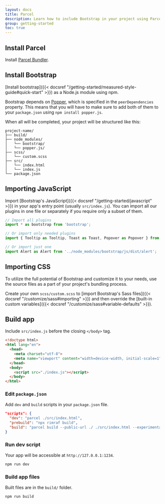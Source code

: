 ```yaml
---
layout: docs
title: Parcel
description: Learn how to include Bootstrap in your project using Parcel.
group: getting-started
toc: true
---
```


## Install Parcel

Install [Parcel Bundler](https://en.parceljs.org/getting_started.html).

## Install Bootstrap

[Install bootstrap]({{< docsref "/getting-started/measured-style-guide#quick-start" >}}) as a Node.js module using npm.

Bootstrap depends on [Popper](https://popper.js.org/), which is specified in the `peerDependencies` property. This means that you will have to make sure to add both of them to your `package.json` using `npm install popper.js`.

When all will be completed, your project will be structured like this:

```text
project-name/
├── build/
├── node_modules/
│   └── bootstrap/
│   └── popper.js/
├── scss/
│   └── custom.scss
├── src/
│   └── index.html
│   └── index.js
└── package.json
```

## Importing JavaScript

Import [Bootstrap's JavaScript]({{< docsref "/getting-started/javascript" >}}) in your app's entry point (usually `src/index.js`). You can import all our plugins in one file or separately if you require only a subset of them.

```js
// Import all plugins
import * as bootstrap from 'bootstrap';

// Or import only needed plugins
import { Tooltip as Tooltip, Toast as Toast, Popover as Popover } from 'bootstrap';

// Or import just one
import Alert as Alert from '../node_modules/bootstrap/js/dist/alert';
```

## Importing CSS

To utilize the full potential of Bootstrap and customize it to your needs, use the source files as a part of your project's bundling process.

Create your own `scss/custom.scss` to [import Bootstrap's Sass files]({{< docsref "/customize/sass#importing" >}}) and then override the [built-in custom variables]({{< docsref "/customize/sass#variable-defaults" >}}).

## Build app

Include `src/index.js` before the closing `</body>` tag.

```html
<!doctype html>
<html lang="en">
  <head>
    <meta charset="utf-8">
    <meta name="viewport" content="width=device-width, initial-scale=1">
  </head>
  <body>
    <script src="./index.js"></script>
  </body>
</html>
```

### Edit `package.json`

Add `dev` and `build` scripts in your `package.json` file.

```json
"scripts": {
  "dev": "parcel ./src/index.html",
  "prebuild": "npx rimraf build",
  "build": "parcel build --public-url ./ ./src/index.html --experimental-scope-hoisting --out-dir build"
}
```

### Run dev script

Your app will be accessible at `http://127.0.0.1:1234`.

```sh
npm run dev
```

### Build app files

Built files are in the `build/` folder.

```sh
npm run build
```
